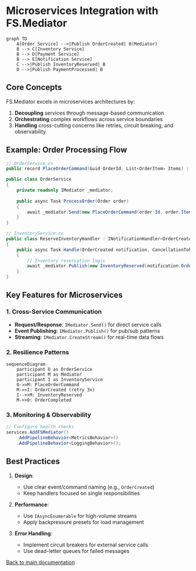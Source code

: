 # Microservices Integration with FS.Mediator

```mermaid
graph TD
    A[Order Service] -->|Publish OrderCreated| B(Mediator)
    B --> C[Inventory Service]
    B --> D[Payment Service]
    B --> E[Notification Service]
    C -->|Publish InventoryReserved| B
    D -->|Publish PaymentProcessed| B
```

## Core Concepts

FS.Mediator excels in microservices architectures by:
1. **Decoupling** services through message-based communication
2. **Orchestrating** complex workflows across service boundaries
3. **Handling** cross-cutting concerns like retries, circuit breaking, and observability

## Example: Order Processing Flow

```csharp
// OrderService.cs
public record PlaceOrderCommand(Guid OrderId, List<OrderItem> Items) : IRequest;

public class OrderService
{
    private readonly IMediator _mediator;
    
    public async Task ProcessOrder(Order order)
    {
        await _mediator.Send(new PlaceOrderCommand(order.Id, order.Items));
    }
}

// InventoryService.cs
public class ReserveInventoryHandler : INotificationHandler<OrderCreated>
{
    public async Task Handle(OrderCreated notification, CancellationToken ct)
    {
        // Inventory reservation logic
        await _mediator.Publish(new InventoryReserved(notification.OrderId));
    }
}
```

## Key Features for Microservices

### 1. Cross-Service Communication
- **Request/Response**: `IMediator.Send()` for direct service calls
- **Event Publishing**: `IMediator.Publish()` for pub/sub patterns
- **Streaming**: `IMediator.CreateStream()` for real-time data flows

### 2. Resilience Patterns
```mermaid
sequenceDiagram
    participant O as OrderService
    participant M as Mediator
    participant I as InventoryService
    O->>M: PlaceOrderCommand
    M->>I: OrderCreated (retry 3x)
    I-->>M: InventoryReserved
    M->>O: OrderCompleted
```

### 3. Monitoring & Observability

```csharp
// Configure health checks
services.AddFSMediator()
    .AddPipelineBehavior<MetricsBehavior>()
    .AddPipelineBehavior<LoggingBehavior>();
```

## Best Practices
1. **Design**:
   - Use clear event/command naming (e.g., `OrderCreated`)
   - Keep handlers focused on single responsibilities

2. **Performance**:
   - Use `IAsyncEnumerable` for high-volume streams
   - Apply backpressure presets for load management

3. **Error Handling**:
   - Implement circuit breakers for external service calls
   - Use dead-letter queues for failed messages

[Back to main documentation](../../../README.md)